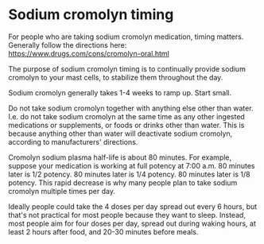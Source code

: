 <!--
source: gpt-3 + jph editing
tags: treatments
-->

# Sodium cromolyn timing

For people who are taking sodium cromolyn medication, timing matters. Generally follow the directions here: https://www.drugs.com/cons/cromolyn-oral.html

The purpose of sodium cromolyn timing is to continually provide sodium cromolyn to your mast cells, to stabilize them throughout the day.

Sodium cromolyn generally takes 1-4 weeks to ramp up. Start small.

Do not take sodium cromolyn together with anything else other than water. I.e. do not take sodium cromolyn at the same time as any other ingested medications or supplements, or foods or drinks other than water. This is because anything other than water will deactivate sodium cromolyn, according to manufacturers' directions.

Cromolyn sodium plasma half-life is about 80 minutes. For example, suppose your medication is working at full potency at 7:00 a.m.
80 minutes later is 1/2 potency. 80 minutes later is 1/4 potency. 80 minutes later is 1/8 potency. This rapid decrease is why many people plan to take sodium cromolyn multiple times per day.

Ideally people could take the 4 doses per day spread out every 6 hours, but that's not practical for most people because they want to sleep. Instead, most people aim for four doses per day, spread out during waking hours, at least 2 hours after food, and 20-30 minutes before meals.